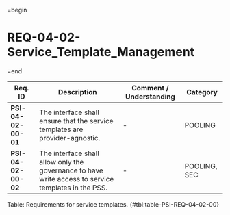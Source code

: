 =begin

# REQ-04-02-Service_Template_Management

=end

| Req. ID                        | Description                         | Comment / Understanding                  | Category                       |
| ------------------------------ | ----------------------------------- | ---------------------------------------- | ------------------------------ |
| __PSI-04-02-00-01__ | The interface shall ensure that the service templates are provider-agnostic.                        | -                       | POOLING      |
| __PSI-04-02-00-02__ | The interface shall allow only the governance to have write access to service templates in the PSS. | -                       | POOLING, SEC |

Table: Requirements for service templates. {#tbl:table-PSI-REQ-04-02-00}
